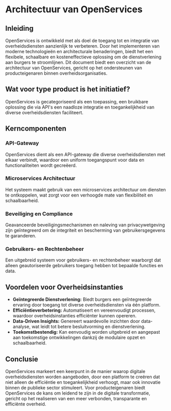 # Architectuur van OpenServices

## Inleiding

OpenServices is ontwikkeld met als doel de toegang tot en integratie van overheidsdiensten aanzienlijk te verbeteren. Door het implementeren van moderne technologieën en architecturale benaderingen, biedt het een flexibele, schaalbare en kosteneffectieve oplossing om de dienstverlening aan burgers te stroomlijnen. Dit document biedt een overzicht van de architectuur van OpenServices, gericht op het ondersteunen van producteigenaren binnen overheidsorganisaties.

## Wat voor type product is het initiatief?

OpenServices is gecategoriseerd als een toepassing, een bruikbare oplossing die via API's een naadloze integratie en toegankelijkheid van diverse overheidsdiensten faciliteert.

## Kerncomponenten

### API-Gateway

OpenServices dient als een API-gateway die diverse overheidsdiensten met elkaar verbindt, waardoor een uniform toegangspunt voor data en functionaliteiten wordt gecreëerd.

### Microservices Architectuur

Het systeem maakt gebruik van een microservices architectuur om diensten te ontkoppelen, wat zorgt voor een verhoogde mate van flexibiliteit en schaalbaarheid.

### Beveiliging en Compliance

Geavanceerde beveiligingsmechanismen en naleving van privacywetgeving zijn geïntegreerd om de integriteit en bescherming van gebruikersgegevens te garanderen.

### Gebruikers- en Rechtenbeheer

Een uitgebreid systeem voor gebruikers- en rechtenbeheer waarborgt dat alleen geautoriseerde gebruikers toegang hebben tot bepaalde functies en data.

## Voordelen voor Overheidsinstanties

- **Geïntegreerde Dienstverlening:** Biedt burgers een geïntegreerde ervaring door toegang tot diverse overheidsdiensten via één platform.
- **Efficiëntieverbetering:** Automatiseert en vereenvoudigt processen, waardoor overheidsinstanties efficiënter kunnen opereren.
- **Data-Driven Insights:** Genereert waardevolle inzichten door data-analyse, wat leidt tot betere besluitvorming en dienstverlening.
- **Toekomstbestendig:** Kan eenvoudig worden uitgebreid en aangepast aan toekomstige ontwikkelingen dankzij de modulaire opzet en schaalbaarheid.

## Conclusie

OpenServices markeert een keerpunt in de manier waarop digitale overheidsdiensten worden aangeboden, door een platform te creëren dat niet alleen de efficiëntie en toegankelijkheid verhoogt, maar ook innovatie binnen de publieke sector stimuleert. Voor producteigenaren biedt OpenServices de kans om leidend te zijn in de digitale transformatie, gericht op het realiseren van een meer verbonden, transparante en efficiënte overheid.
